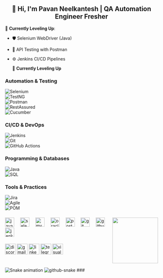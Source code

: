<h2 align="center">👋 Hi, I'm Pavan Neelkantesh | QA Automation Engineer Fresher</h2>

🌱 **Currently Leveling Up**:  
- 🛡️ Selenium WebDriver (Java)  
- 🏹 API Testing with Postman  
- ⚙️ Jenkins CI/CD Pipelines

  🌱 **Currently Leveling Up**  

### **Automation & Testing**  
![Selenium](https://progress-bar.dev/85/?title=Selenium+Java&color=43B02A)  
![TestNG](https://progress-bar.dev/80/?title=TestNG&color=DD0031)  
![Postman](https://progress-bar.dev/75/?title=Postman&color=FF6C37)  
![RestAssured](https://progress-bar.dev/70/?title=RestAssured&color=007ACC)  
![Cucumber](https://progress-bar.dev/65/?title=Cucumber+BDD&color=23D96C)  

### **CI/CD & DevOps**  
![Jenkins](https://progress-bar.dev/60/?title=Jenkins&color=D24939)  
![Git](https://progress-bar.dev/90/?title=Git&color=F05032)  
![GitHub Actions](https://progress-bar.dev/50/?title=GitHub+Actions&color=2088FF)  

### **Programming & Databases**  
![Java](https://progress-bar.dev/80/?title=Java&color=ED8B00)  
![SQL](https://progress-bar.dev/75/?title=SQL&color=4479A1)  

### **Tools & Practices**  
![Jira](https://progress-bar.dev/85/?title=Jira&color=0052CC)  
![Agile](https://progress-bar.dev/90/?title=Agile/Scrum&color=009688)  
![POM](https://progress-bar.dev/95/?title=Page+Object+Model&color=8A2BE2)  

###

<div align="center">
</div>

###

<img align="right" height="150" src="https://media3.giphy.com/media/v1.Y2lkPTc5MGI3NjExa2Vtcm96NGVyY20xNThoOHc5ZjhpMWdvOXpnZnRzZzB1YTA1ZGR1bSZlcD12MV9pbnRlcm5hbF9naWZfYnlfaWQmY3Q9Zw/YYW0hHizzIOrlhimPG/giphy.gif"  />

###

<div align="left">
  <img src="https://cdn.jsdelivr.net/gh/devicons/devicon/icons/java/java-original.svg" height="30" alt="java logo"  />
  <img width="12" />
  <img src="https://cdn.jsdelivr.net/gh/devicons/devicon/icons/selenium/selenium-original.svg" height="30" alt="selenium logo"  />
  <img width="12" />
  <img src="https://cdn.jsdelivr.net/gh/devicons/devicon/icons/mysql/mysql-original.svg" height="30" alt="mysql logo"  />
  <img width="12" />
  <img src="https://cdn.jsdelivr.net/gh/devicons/devicon/icons/oracle/oracle-original.svg" height="30" alt="oracle logo"  />
  <img width="12" />
  <img src="https://cdn.simpleicons.org/postman/FF6C37" height="30" alt="postman logo"  />
  <img width="12" />
  <img src="https://cdn.simpleicons.org/git/F05032" height="30" alt="git logo"  />
  <img width="12" />
  <img src="https://skillicons.dev/icons?i=github" height="30" alt="github logo"  />
  <img width="12" />
  <img src="https://skillicons.dev/icons?i=jenkins" height="30" alt="jenkins logo"  />
</div>

###

<div align="left">
  <img src="https://img.shields.io/static/v1?message=Discord&logo=discord&label=&color=7289DA&logoColor=white&labelColor=&style=for-the-badge" height="35" alt="discord logo"  />
  <img src="https://img.shields.io/static/v1?message=Gmail&logo=gmail&label=&color=D14836&logoColor=white&labelColor=&style=for-the-badge" height="35" alt="gmail logo"  />
  <img src="https://img.shields.io/static/v1?message=LinkedIn&logo=linkedin&label=&color=0077B5&logoColor=white&labelColor=&style=for-the-badge" height="35" alt="linkedin logo"  />
  <img src="https://img.shields.io/static/v1?message=Telegram&logo=telegram&label=&color=2CA5E0&logoColor=white&labelColor=&style=for-the-badge" height="35" alt="telegram logo"  />
  <img src="https://img.shields.io/static/v1?message=Visual%20Studio%20Marketplace&logo=visualstudio&label=&color=e2165e&logoColor=white&labelColor=&style=for-the-badge" height="35" alt="visualstudio logo"  />
</div>

###

<br clear="both">

<img src="https://raw.githubusercontent.com/Pavan-Neelkantesh97 /Pavan-Neelkantesh97 /output/snake.svg" alt="Snake animation" />
<picture>
  <source media="(prefers-color-scheme: dark)" srcset="https://raw.githubusercontent.com/Pavan-Neelkantesh97/Pavan-Neelkantesh97/output/github-snake-dark.svg" />
  <source media="(prefers-color-scheme: light)" srcset="https://raw.githubusercontent.com/Pavan-Neelkantesh97/Pavan-Neelkantesh97/output/github-snake.svg" />
  <img alt="github-snake" src="https://raw.githubusercontent.com/Pavan-Neelkantesh97/Pavan-Neelkantesh97/output/github-snake.svg" />
</picture>
###


